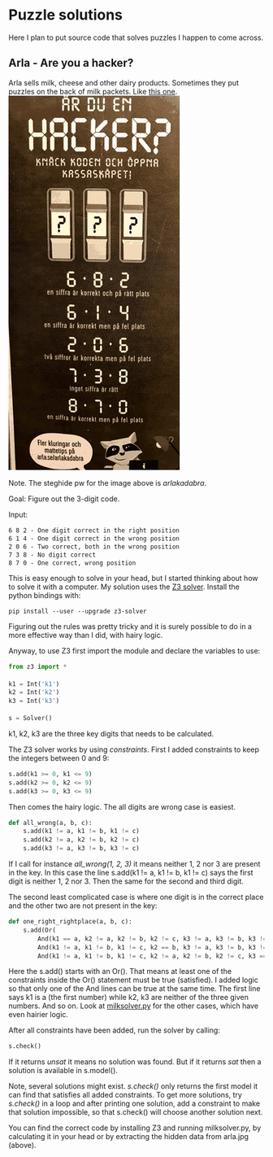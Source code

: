 # Puzzle solutions

Here I plan to put source code that solves puzzles I happen to come across.

## Arla - Are you a hacker?

Arla sells milk, cheese and other dairy products. Sometimes they put puzzles on the back of milk packets. Like [this one](https://www.arla.se/49f09c/globalassets/aktuellt/mjolkbaksidor/2018/april/matte-hacker-april-2018-arlakadabra.pdf).
![milk puzzle](arla.jpg)

Note. The steghide pw for the image above is *arlakadabra*.

Goal: Figure out the 3-digit code.

Input:

```
6 8 2 - One digit correct in the right position
6 1 4 - One digit correct in the wrong position
2 0 6 - Two correct, both in the wrong position
7 3 8 - No digit correct
8 7 0 - One correct, wrong position
```

This is easy enough to solve in your head, but I started thinking about
how to solve it with a computer. My solution uses the [Z3 solver](https://github.com/Z3Prover/z3). Install the python bindings with:
```
pip install --user --upgrade z3-solver
```

Figuring out the rules was pretty tricky and it is surely possible to do in a more effective way than I did, with hairy logic.

Anyway, to use Z3 first import the module and declare the variables to use:

```python
from z3 import *

k1 = Int('k1')
k2 = Int('k2')
k3 = Int('k3')

s = Solver()
```

k1, k2, k3 are the three key digits that needs to be calculated.

The Z3 solver works by using *constraints*. First I added constraints to keep
the integers between 0 and 9:
```python
s.add(k1 >= 0, k1 <= 9)
s.add(k2 >= 0, k2 <= 9)
s.add(k3 >= 0, k3 <= 9)
```

Then comes the hairy logic. The all digits are wrong case is easiest.

```python
def all_wrong(a, b, c):
    s.add(k1 != a, k1 != b, k1 != c)
    s.add(k2 != a, k2 != b, k2 != c)
    s.add(k3 != a, k3 != b, k3 != c)
```

If I call for instance *all\_wrong(1, 2, 3)* it means neither 1, 2 nor 3 are present in the key. In this case the line s.add(k1 != a, k1 != b, k1 != c) says the first digit is neither 1, 2 nor 3. Then the same for the second and third digit.

The second least complicated case is where one digit is in the correct place and the other two are not present in the key:
```python
def one_right_rightplace(a, b, c):
    s.add(Or(
        And(k1 == a, k2 != a, k2 != b, k2 != c, k3 != a, k3 != b, k3 != c),
        And(k1 != a, k1 != b, k1 != c, k2 == b, k3 != a, k3 != b, k3 != c),
        And(k1 != a, k1 != b, k1 != c, k2 != a, k2 != b, k2 != c, k3 == c)))
```
Here the s.add() starts with an Or(). That means at least one of the constraints
inside the Or() statement must be true (satisfied). I added logic so that only
one of the And lines can be true at the same time. The first line says k1 is
a (the first number) while k2, k3 are neither of the three given numbers.
And so on. Look at [milksolver.py](milksolver.py) for the other cases, which
have even hairier logic.

After all constraints have been added, run the solver by calling:
```python
s.check()
```
If it returns *unsat* it means no solution was found. But if it returns
*sat* then a solution is available in s.model().

Note, several solutions might exist. *s.check()* only returns the first model
it can find that satisfies all added constraints. To get more solutions, try
*s.check()* in a loop and after printing one solution, add a constraint to make
that solution impossible, so that s.check() will choose another solution next.

You can find the correct code by installing Z3 and running milksolver.py, by
calculating it in your head or by extracting the hidden data from arla.jpg (above).
